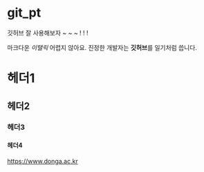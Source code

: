 # git_pt

깃허브 잘 사용해보자 ~ ~ ~ ! ! !

마크다운 *이탤릭* 어렵지 않아요.
진정한 개발자는 **깃허브**를 일기처럼 씁니다.

# 헤더1
## 헤더2
### 헤더3
#### 헤더4


https://www.donga.ac.kr
